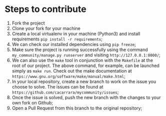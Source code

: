 # Steps to contribute

1. Fork the project
2. Clone your fork for your machine
3. Create a local virtualenv in your machine (Python3) and install requirements `pip install -r requirements`;
4. We can check our installed dependencies using `pip freeze`;
5. Make sure the project is running successfully using the command `my_community/manage.py runserver` and visiting `http://127.0.0.1:8000/`;
6. We can also use the `make` tool in conjunction with the `Makefile` at the root of our project. The above command, for example, can be launched simply as `make run`. Check out the make documentation at `https://www.gnu.org/software/make/manual/make.html`;
7. In your local repository, create a new branch to work on the issue you choose to solve. The issues can be found at `https://github.com/cacarrara/mycommunity/issues`;
8. Once the issue is solved, push the new branch with the changes to your own fork on Github;
9. Open a Pull Request from this branch to the original repository;
